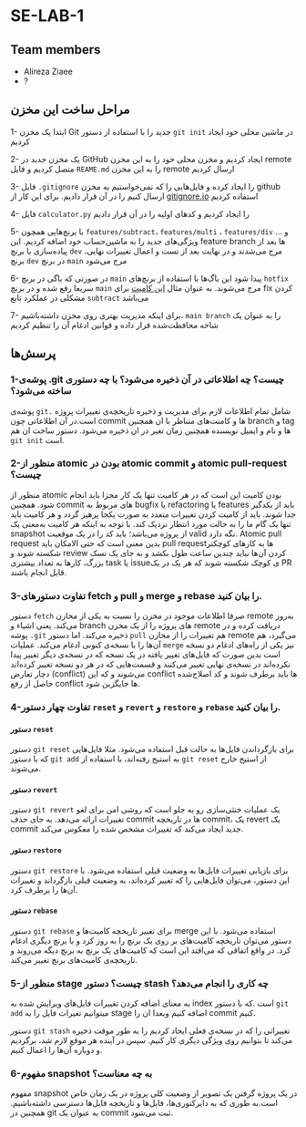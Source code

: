 # SE-LAB-1

## Team members
* Alireza Ziaee
* ?

## مراحل ساخت این مخزن

1- ابتدا یک مخزن Git جدید را با استفاده از دستور `git init` در ماشین محلی خود ایجاد کردیم

2- یک مخزن جدید در GitHub ایجاد کردیم و مخزن محلی خود را به این مخزن remote متصل کردیم و فایل `REAME.md` را به این مخزن remote ارسال کردیم

3- فایل `.gitignore` را ایجاد کرده و فایل‌هایی را که نمی‌خواستیم به مخزن github ارسال‌ کنیم را در آن قرار دادیم. برای این کار از [gitignore.io](https://www.toptal.com/developers/gitignore) استفاده کردیم

4- فایل `calculator.py` را ایجاد کردیم و کدهای اولیه را در آن قرار دادیم

5- با برنچ‌هایی همچون `features/subtract`، `features/multi` ، `features/div` و ... ویژگی‌های جدید را به ماشین‌حساب خود اضافه کردیم. این feature branch ها بعد از پیاده‌سازی با برنچ `dev` مرج می‌شدند و در نهایت بعد از تست و اعمال تغییرات نهایی، برنچ `dev‍‍` در برنچ `main` مرج می‌شود

6- در صورتی که باگی در برنچ `main` پیدا شود این باگ‌ها با استفاده از برنچ‌های `hotfix` سریعا رفع شده و در برنچ `main` مرج می‌شوند. به عنوان مثال [این کامیت](https://github.com/alrz1999/SE-LAB-1/commit/ab293ba38565d95ee712fbed4a2382ac07db5de9) برای fix کردن مشکلی در عملکرد تابع `subtrac‍t` می‌باشد

7- برای اینکه مدیریت بهتری روی مخزن داشته‌باشیم، `main branch` را به عنوان یک شاخه محافظت‌شده قرار داده و قوانین ادغام آن را تنظیم کردیم



## پرسش‌ها

### 1-پوشه‌ی .git چیست؟ چه اطلاعاتی در آن ذخیره می‌شود؟ با چه دستوری ساخته می‌شود؟

 ‌پوشه‌ی `git.‍‍` شامل تمام اطلاعات لازم برای مدیریت و ذخیره تاریخچه‌ی تغییرات پروژه است.در آن اطلاعاتی چون commit ها و کامنت‌های متناظر با ان همچنین branch و tag ها و نام و ایمیل نویسنده همچنین زمان تغیر در ان ذخیره می‌شود.
 دستور ساخت ان هم `git init` است.
 

### 2-منظور از atomic بودن در atomic commit و atomic pull-request چیست؟

منظور از atomic بودن کامیت این است که در هر کامیت تنها یک کار مجزا باید انجام شود. همچنین commit های مربوط به bugfix یا refactoring یا features باید از یکدگیر جدا شوند. باید از کامیت کردن تغییرات متعدد به صورت یکجا پرهیز گردد و هر کامیت باید تنها یک گام ما را به حالت مورد انتظار نزدیک کند. با توجه به اینکه هر کامیت ‌به‌معنی یک snapshot از پروژه می‌باشد؛ باید کد را در یک موقعیت valid نگه دارد. Atomic pull request بدین معنی است که حتی الامکان باید pull requestها به کارهای کوچکتر شکسته شوند و review کردن آن‌ها نباید چندین ساعت طول بکشد و به جای یک تسک بزرگ، کارها به تعداد بیشتری task یا issueی کوچک شکسته شوند که هر یک در یک PR قابل انجام باشند.


### 3-تفاوت دستورهای fetch و pull و merge و rebase را بیان کنید.

دستور `fetch` صرفا اطلاعات موجود در مخزن را نسبت به یکی از مخازن remote به‌روز می‌کند. یعنی اشیاء و branch های پروژه را از یک مخزن remote دریافت کرده و در پوشه `.git` ذخیره می‌کند. اما دستور `pull` هم تغییرات را از مخازن remote می‌گیرد، هم آن‌ها را با نسخه‌ی کنونی ادغام می‌کند. عملیات `merge` نیز یکی از راه‌های ادغام دو نسخه است بدین صورت که فایل‌های تغییر یافته در یک نسخه که در نسخه‌ی دیگر تغییر پیدا نکرده‌اند در نسخه‌ی نهایی تغییر می‌کنند و قسمت‌هایی که در هر دو نسخه تغییر کرده‌اند دچار تعارض (conflict) می‌شوند و که این conflict ها باید برطرف شوند و کد اصلاح‌شده حاصل از رفع conflict ها جایگزین شود.

### 4-تفاوت چهار دستور `reset` و `revert` و `restore` و `rebase` را بیان کنید.

#### دستور `reset`

دستور `git reset` برای بازگرداندن فایل‌ها به حالت قبل استفاده می‌شود. مثلا فایل‌هایی که با دستور `git add` به استیج رفته‌اند، با استفاده از `git reset` از استیج خارج می‌شوند.

#### دستور `revert`

دستور `git revert` یک عملیات خنثی‌سازی رو به جلو است که روشی امن برای لغو تغییرات ارائه می‌دهد. به جای حذف  commit ها در تاریخچه commit، یک revert یک commit جدید ایجاد می‌کند که تغییرات مشخص شده را معکوس می‌کند.

#### دستور `restore`

دستور `git restore` برای بازیابی تغییرات فایل‌ها به وضعیت قبلی استفاده می‌شود. با این دستور، می‌توان فایل‌هایی را که تغییر کرده‌اند، به وضعیت قبلی بازگرداند و تغییرات آن‌ها را برطرف کرد.

#### دستور `rebase`

دستور `git rebase` برای تغییر تاریخچه کامیت‌ها و merge استفاده می‌شود. با این دستور می‌توان تاریخچه کامیت‌های بر روی یک برنچ را به روز کرد و با برنچ دیگری ادغام کرد. در واقع اتفاقی که می‌افتد این است که کامیت‌های یک برنچ به برنچ دیگه می‌روند و تاریخچه‌ی کامیت‌های برنچ تغییر می‌کند.

### 5-منظور از stage چیست؟ دستور stash چه کاری را انجام می‌دهد؟

به معنای اضافه کردن تغییرات فایل‌های ویرایش شده به index است .که با دستور `git add` میتوانیم تغیرات فایل را به stage اضافه کنیم وبعدا ان را commit کنیم.

دستور `git stash` تغییراتی را که در نسخه‌ی فعلی ایجاد کردیم را به طور موقت ذخیره می‌کند تا بتوانیم روی ویژگی دیگری کار کنیم. سپس در آینده هر موقع لازم شد، برگردیم و دوباره آن‌ها را اعمال کنیم.

### 6-مفهوم snapshot به چه معناست؟

مفهوم snapshot در یک پروژه گرفتن یک تصویر از وضعیت کلی پروژه در یک زمان خاص است.به طوری که به دایرکتوری‌ها، فایل‌ها و تاریخچه فایل‌ها دسترسی داشته‌باشیم. همچنین در git به عنوان یک commit ثبت می‌شود‌.
